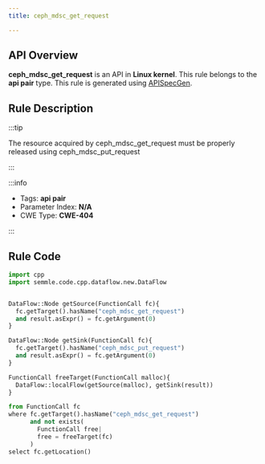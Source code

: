 ```yaml
---
title: ceph_mdsc_get_request

---
```



## API Overview
**ceph_mdsc_get_request** is an API in **Linux kernel**. This rule belongs to the **api pair** type. This rule is generated using [APISpecGen](../../tools/APISpecGen).
## Rule Description

:::tip

The resource acquired by ceph_mdsc_get_request must be properly released using ceph_mdsc_put_request

:::

:::info

- Tags: **api pair**
- Parameter Index: **N/A**
- CWE Type: **CWE-404**

:::

## Rule Code
```python
import cpp
import semmle.code.cpp.dataflow.new.DataFlow


DataFlow::Node getSource(FunctionCall fc){
  fc.getTarget().hasName("ceph_mdsc_get_request")
  and result.asExpr() = fc.getArgument(0)
}

DataFlow::Node getSink(FunctionCall fc){
  fc.getTarget().hasName("ceph_mdsc_put_request")
  and result.asExpr() = fc.getArgument(0)
}

FunctionCall freeTarget(FunctionCall malloc){
  DataFlow::localFlow(getSource(malloc), getSink(result))
}

from FunctionCall fc
where fc.getTarget().hasName("ceph_mdsc_get_request")
      and not exists(
        FunctionCall free| 
        free = freeTarget(fc)
      )
select fc.getLocation()

    
```